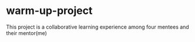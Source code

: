 # warm-up-project
This project is a collaborative learning experience among four mentees and their mentor(me)
